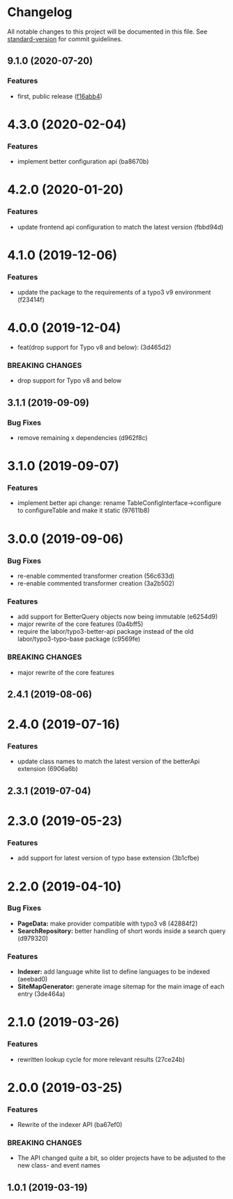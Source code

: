 # Changelog

All notable changes to this project will be documented in this file. See [standard-version](https://github.com/conventional-changelog/standard-version) for commit guidelines.

## 9.1.0 (2020-07-20)


### Features

* first, public release ([f16abb4](https://github.com/labor-digital/typo3-search-and-index/commit/f16abb4a664c9a55ee123990b4fc0d9c9f503fa0))

# 4.3.0 (2020-02-04)


### Features

* implement better configuration api (ba8670b)



# 4.2.0 (2020-01-20)


### Features

* update frontend api configuration to match the latest version (fbbd94d)



# 4.1.0 (2019-12-06)


### Features

* update the package to the requirements of a typo3 v9 environment (f23414f)



# 4.0.0 (2019-12-04)


* feat(drop support for Typo v8 and below): (3d465d2)


### BREAKING CHANGES

* drop support for Typo v8 and below



## 3.1.1 (2019-09-09)


### Bug Fixes

* remove remaining x dependencies (d962f8c)



# 3.1.0 (2019-09-07)


### Features

* implement better api change: rename TableConfigInterface->configure to configureTable and make it static (97611b8)



# 3.0.0 (2019-09-06)


### Bug Fixes

* re-enable commented transformer creation (56c633d)
* re-enable commented transformer creation (3a2b502)


### Features

* add support for BetterQuery objects now being immutable (e6254d9)
* major rewrite of the core features (0a4bff5)
* require the labor/typo3-better-api package instead of the old labor/typo3-typo-base package (c9569fe)


### BREAKING CHANGES

* major rewrite of the core features



## 2.4.1 (2019-08-06)



# 2.4.0 (2019-07-16)


### Features

* update class names to match the latest version of the betterApi extension (6906a6b)



## 2.3.1 (2019-07-04)



# 2.3.0 (2019-05-23)


### Features

* add support for latest version of typo base extension (3b1cfbe)



# 2.2.0 (2019-04-10)


### Bug Fixes

* **PageData:** make provider compatible with typo3 v8 (42884f2)
* **SearchRepository:** better handling of short words inside a search query (d979320)


### Features

* **Indexer:** add language white list to define languages to be indexed (aeebad0)
* **SiteMapGenerator:** generate image sitemap for the main image of each entry (3de464a)



# 2.1.0 (2019-03-26)


### Features

* rewritten lookup cycle for more relevant results (27ce24b)



# 2.0.0 (2019-03-25)


### Features

* Rewrite of the indexer API (ba67ef0)


### BREAKING CHANGES

* The API changed quite a bit, so older projects have to
be adjusted to the new class- and event names



## 1.0.1 (2019-03-19)
